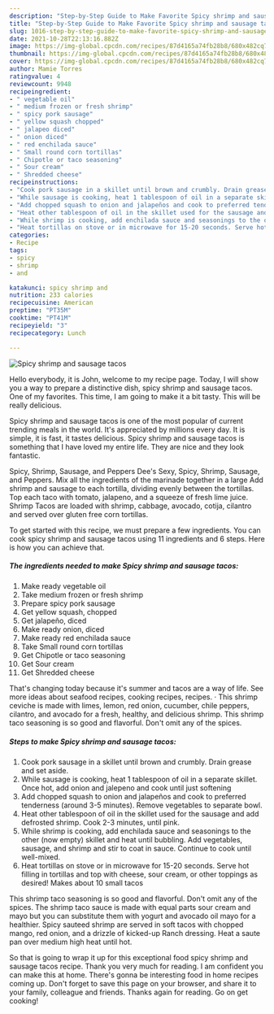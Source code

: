 ```yaml
---
description: "Step-by-Step Guide to Make Favorite Spicy shrimp and sausage tacos"
title: "Step-by-Step Guide to Make Favorite Spicy shrimp and sausage tacos"
slug: 1016-step-by-step-guide-to-make-favorite-spicy-shrimp-and-sausage-tacos
date: 2021-10-28T22:13:16.882Z
image: https://img-global.cpcdn.com/recipes/87d4165a74fb28b8/680x482cq70/spicy-shrimp-and-sausage-tacos-recipe-main-photo.jpg
thumbnail: https://img-global.cpcdn.com/recipes/87d4165a74fb28b8/680x482cq70/spicy-shrimp-and-sausage-tacos-recipe-main-photo.jpg
cover: https://img-global.cpcdn.com/recipes/87d4165a74fb28b8/680x482cq70/spicy-shrimp-and-sausage-tacos-recipe-main-photo.jpg
author: Mamie Torres
ratingvalue: 4
reviewcount: 9948
recipeingredient:
- " vegetable oil"
- " medium frozen or fresh shrimp"
- " spicy pork sausage"
- " yellow squash chopped"
- " jalapeo diced"
- " onion diced"
- " red enchilada sauce"
- " Small round corn tortillas"
- " Chipotle or taco seasoning"
- " Sour cream"
- " Shredded cheese"
recipeinstructions:
- "Cook pork sausage in a skillet until brown and crumbly. Drain grease and set aside."
- "While sausage is cooking, heat 1 tablespoon of oil in a separate skillet. Once hot, add onion and jalepeno and cook until just softening"
- "Add chopped squash to onion and jalapeños and cook to preferred tenderness (around 3-5 minutes). Remove vegetables to separate bowl."
- "Heat other tablespoon of oil in the skillet used for the sausage and add defrosted shrimp. Cook 2-3 minutes, until pink."
- "While shrimp is cooking, add enchilada sauce and seasonings to the other (now empty) skillet and heat until bubbling. Add vegetables, sausage, and shrimp and stir to coat in sauce. Continue to cook until well-mixed."
- "Heat tortillas on stove or in microwave for 15-20 seconds. Serve hot filling in tortillas and top with cheese, sour cream, or other toppings as desired! Makes about 10 small tacos"
categories:
- Recipe
tags:
- spicy
- shrimp
- and

katakunci: spicy shrimp and 
nutrition: 233 calories
recipecuisine: American
preptime: "PT35M"
cooktime: "PT41M"
recipeyield: "3"
recipecategory: Lunch

---
```



![Spicy shrimp and sausage tacos](https://img-global.cpcdn.com/recipes/87d4165a74fb28b8/680x482cq70/spicy-shrimp-and-sausage-tacos-recipe-main-photo.jpg)

Hello everybody, it is John, welcome to my recipe page. Today, I will show you a way to prepare a distinctive dish, spicy shrimp and sausage tacos. One of my favorites. This time, I am going to make it a bit tasty. This will be really delicious.

Spicy shrimp and sausage tacos is one of the most popular of current trending meals in the world. It's appreciated by millions every day. It is simple, it is fast, it tastes delicious. Spicy shrimp and sausage tacos is something that I have loved my entire life. They are nice and they look fantastic.

Spicy, Shrimp, Sausage, and Peppers Dee&#39;s Sexy, Spicy, Shrimp, Sausage, and Peppers. Mix all the ingredients of the marinade together in a large Add shrimp and sausage to each tortilla, dividing evenly between the tortillas. Top each taco with tomato, jalapeno, and a squeeze of fresh lime juice. Shrimp Tacos are loaded with shrimp, cabbage, avocado, cotija, cilantro and served over gluten free corn tortillas.


To get started with this recipe, we must prepare a few ingredients. You can cook spicy shrimp and sausage tacos using 11 ingredients and 6 steps. Here is how you can achieve that.

<!--inarticleads1-->

##### The ingredients needed to make Spicy shrimp and sausage tacos:

1. Make ready  vegetable oil
1. Take  medium frozen or fresh shrimp
1. Prepare  spicy pork sausage
1. Get  yellow squash, chopped
1. Get  jalapeño, diced
1. Make ready  onion, diced
1. Make ready  red enchilada sauce
1. Take  Small round corn tortillas
1. Get  Chipotle or taco seasoning
1. Get  Sour cream
1. Get  Shredded cheese


That&#39;s changing today because it&#39;s summer and tacos are a way of life. See more ideas about seafood recipes, cooking recipes, recipes. · This shrimp ceviche is made with limes, lemon, red onion, cucumber, chile peppers, cilantro, and avocado for a fresh, healthy, and delicious shrimp. This shrimp taco seasoning is so good and flavorful. Don&#39;t omit any of the spices. 

<!--inarticleads2-->

##### Steps to make Spicy shrimp and sausage tacos:

1. Cook pork sausage in a skillet until brown and crumbly. Drain grease and set aside.
1. While sausage is cooking, heat 1 tablespoon of oil in a separate skillet. Once hot, add onion and jalepeno and cook until just softening
1. Add chopped squash to onion and jalapeños and cook to preferred tenderness (around 3-5 minutes). Remove vegetables to separate bowl.
1. Heat other tablespoon of oil in the skillet used for the sausage and add defrosted shrimp. Cook 2-3 minutes, until pink.
1. While shrimp is cooking, add enchilada sauce and seasonings to the other (now empty) skillet and heat until bubbling. Add vegetables, sausage, and shrimp and stir to coat in sauce. Continue to cook until well-mixed.
1. Heat tortillas on stove or in microwave for 15-20 seconds. Serve hot filling in tortillas and top with cheese, sour cream, or other toppings as desired! Makes about 10 small tacos


This shrimp taco seasoning is so good and flavorful. Don&#39;t omit any of the spices. The shrimp taco sauce is made with equal parts sour cream and mayo but you can substitute them with yogurt and avocado oil mayo for a healthier. Spicy sauteed shrimp are served in soft tacos with chopped mango, red onion, and a drizzle of kicked-up Ranch dressing. Heat a saute pan over medium high heat until hot. 

So that is going to wrap it up for this exceptional food spicy shrimp and sausage tacos recipe. Thank you very much for reading. I am confident you can make this at home. There's gonna be interesting food in home recipes coming up. Don't forget to save this page on your browser, and share it to your family, colleague and friends. Thanks again for reading. Go on get cooking!
